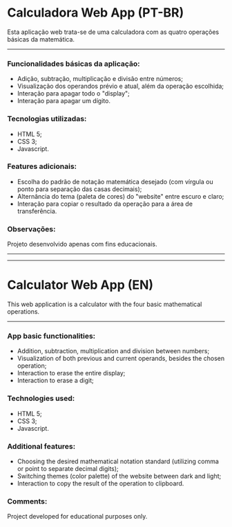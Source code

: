 # Calculadora Web App (PT-BR)

Esta aplicação web trata-se de uma calculadora com as quatro operações básicas da matemática.

---

### Funcionalidades básicas da aplicação:

-   Adição, subtração, multiplicação e divisão entre números;
-   Visualização dos operandos prévio e atual, além da operação escolhida;
-   Interação para apagar todo o "display";
-   Interação para apagar um dígito.

### Tecnologias utilizadas:

-   HTML 5;
-   CSS 3;
-   Javascript.

### Features adicionais:

-   Escolha do padrão de notação matemática desejado (com vírgula ou ponto para separação das casas decimais);
-   Alternância do tema (paleta de cores) do "website" entre escuro e claro;
-   Interação para copiar o resultado da operação para a área de transferência.

### Observações:

Projeto desenvolvido apenas com fins educacionais.

---

---

# Calculator Web App (EN)

This web application is a calculator with the four basic mathematical operations.

---

### App basic functionalities:

-   Addition, subtraction, multiplication and division between numbers;
-   Visualization of both previous and current operands, besides the chosen operation;
-   Interaction to erase the entire display;
-   Interaction to erase a digit;

### Technologies used:

-   HTML 5;
-   CSS 3;
-   Javascript.

### Additional features:

-   Choosing the desired mathematical notation standard (utilizing comma or point to separate decimal digits);
-   Switching themes (color palette) of the website between dark and light;
-   Interaction to copy the result of the operation to clipboard.

### Comments:

Project developed for educational purposes only.
